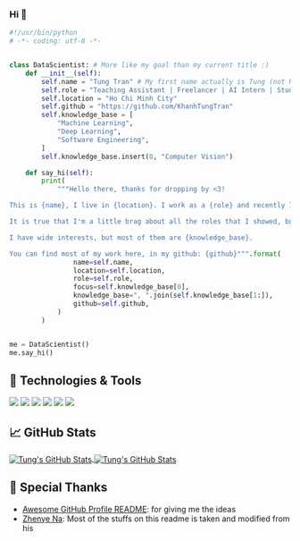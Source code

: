 ### Hi 👋

```python
#!/usr/bin/python
# -*- coding: utf-8 -*-


class DataScientist: # More like my goal than my current title :)
    def __init__(self):
        self.name = "Tung Tran" # My first name actually is Tung (not Khanh or Tran)
        self.role = "Teaching Assistant | Freelancer | AI Intern | Student"
        self.location = "Ho Chi Minh City"
        self.github = "https://github.com/KhanhTungTran"
        self.knowledge_base = [
            "Machine Learning",
            "Deep Learning",
            "Software Engineering",
        ]
        self.knowledge_base.insert(0, "Computer Vision")

    def say_hi(self):
        print(
            """Hello there, thanks for dropping by <3!

This is {name}, I live in {location}. I work as a {role} and recently I am focusing on {focus} for my personal growth.

It is true that I'm a little brag about all the roles that I showed, but yeah, I do be on multiple jobs these days, I would love to learn new things everyday :D.

I have wide interests, but most of them are {knowledge_base}.

You can find most of my work here, in my github: {github}""".format(
                name=self.name,
                location=self.location,
                role=self.role,
                focus=self.knowledge_base[0],
                knowledge_base=", ".join(self.knowledge_base[1:]),
                github=self.github,
            )
        )


me = DataScientist()
me.say_hi()

```

## 🔧 Technologies & Tools

![](https://img.shields.io/badge/OS-Windows-informational?style=for-the-badge&logo=windows&logoColor=white&color=6aa6f8)
![](https://img.shields.io/badge/Editor-VS_Code-informational?style=for-the-badge&logo=visual-studio-code&logoColor=white&color=6aa6f8)
![](https://img.shields.io/badge/Code-Python-informational?style=for-the-badge&logo=python&logoColor=white&color=6aa6f8)
![](https://img.shields.io/badge/Tools-PyTorch-informational?style=for-the-badge&logo=pytorch&logoColor=white&color=6aa6f8)
![](https://img.shields.io/badge/Tools-Keras-informational?style=for-the-badge&logo=keras&logoColor=white&color=6aa6f8)
![](https://img.shields.io/badge/Tools-Jupyter-informational?style=for-the-badge&logo=jupyter&logoColor=white&color=6aa6f8)

## &#x1f4c8; GitHub Stats

<a href="https://github.com/KhanhTungTran/KhanhTungTran">
  <img align="center" src="https://github-readme-stats.vercel.app/api/top-langs/?username=KhanhTungTran&show_icons=true&hide=c%2B%2B,c,html&title_color=6aa6f8&text_color=8a919a&icon_color=6aa6f8&bg_color=0e1116" alt="Tung's GitHub Stats" />
</a>

<a href="https://github.com/KhanhTungTran/KhanhTungTran">
  <img align="center" src="https://github-readme-stats.vercel.app/api?username=KhanhTungTran&show_icons=true&line_height=27&count_private=true&title_color=6aa6f8&text_color=8a919a&icon_color=6aa6f8&bg_color=0e1116" alt="Tung's GitHub Stats" />
</a>

## 🙇 Special Thanks
- [Awesome GitHub Profile README](https://github.com/abhisheknaiidu/awesome-github-profile-readme): for giving me the ideas
- [Zhenye Na](https://github.com/Zhenye-Na): Most of the stuffs on this readme is taken and modified from his
